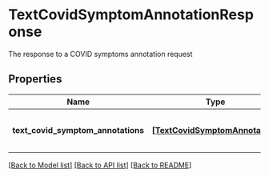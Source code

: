 # TextCovidSymptomAnnotationResponse

The response to a COVID symptoms annotation request

## Properties
Name | Type | Description | Notes
------------ | ------------- | ------------- | -------------
**text_covid_symptom_annotations** | [**[TextCovidSymptomAnnotation]**](TextCovidSymptomAnnotation.md) | A list of COVID symptom annotations | 

[[Back to Model list]](../README.md#documentation-for-models) [[Back to API list]](../README.md#documentation-for-api-endpoints) [[Back to README]](../README.md)


